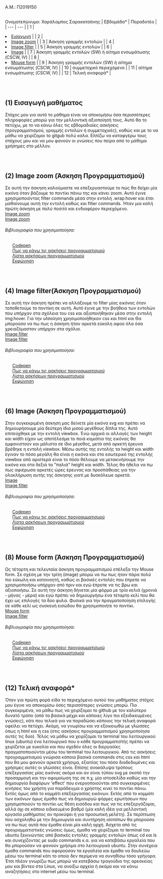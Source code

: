 A.M.: Π2019150

<br>Ονοματεπώνυμο: Χαράλαμπος Σαρακατσάνης
| Εβδομάδα* | Παραδοτέο |
| --- | --- |
| 1 | <li><a href="#Εισαγωγή"><span class="toctext">Εισαγωγή</span></a> |
| 2 | <li><a href="#Image zoom"><span class="toctext">Image zoom</span></a> |
| 3 | Άσκηση γραμμής εντολών |
| 4 | <li><a href="#Image filter"><span class="toctext">Image filter</span></a> |
| 5 | Άσκηση γραμμής εντολών |
| 6 | <li><a href="#Image"><span class="toctext">Image</span></a> |
| 7 | Άσκηση γραμμής εντολών (SW) ή αίτημα ενσωμάτωσης (CSCW, IV) |
| 8 | <li><a href="#Mouse form"><span class="toctext">Mouse form</span></a> |
| 9 | Άσκηση γραμμής εντολών (SW) ή αίτημα ενσωμάτωσης (CSCW, IV) |
| 10 | συμμετοχικό περιεχόμενο |
| 11 | αίτημα ενσωμάτωσης (CSCW, IV) |
| 12 | Τελική αναφορά* |


<br><br>
<h2><span id="Εισαγωγή μαθήματος">(1) Εισαγωγή μαθήματος</span></h2>
Στόχος μου για αυτό το μάθημα είναι να αποκομήσω όσα περισσότερες πληροφορίες μπορώ για την μελλοντική αξιοποίησή τους. Αυτό θα το πετύχω, με το να κάνω όλες τις εβδομαδιαίες ασκήσεις (προγραμματισμού, γραμμής εντολών ή συμμετοχικές), καθώς και με το να μάθω να χειρίζομαι το gitgub  πολύ καλα. Ελπίζω να καταφγέρω τους στόχους μου και να μου φανούν οι γνώσεις που πείρα από το μάθημα χρήσημες στο μέλλον.


<br><br>
<h2><span id="Image zoom">(2) Image zoom (Άσκηση Προγραμματισμού)</span></h2>
<p>
  Σε αυτή την άσκηση καλούμαστε να επεξεργαστούμε το πώς θα δείχει μία εικόνα όταν βάζουμε το ποντίκι πάνω της και κάνει zoom. Αυτό έγινε χρησιμοποιόντας filter commands μέσα στην εντολή .wrap:hover και έτσι μαθαίνουμε αυτή την εντολή καθώς και filter commands. Ήταν μια καλή πρώτη άσκηση με πολύ ποσιτό και ενδιαφέρον περιεχόμενο. 
<br><a href="https://github.com/bananabankai/site/blob/master/_remix/image-zoom.md">Image zoom</a> 
<br><a href="https://jovial-aryabhata-73ceb4.netlify.app/remix/image-zoom/">Image zoom</a>
<h6>Βιβλιογραφία που χρησιμοποίησα:</h6>
<ul> <a href="https://codepen.io">Codepen</a>
<br> <a href="https://courses-ionio.github.io/projects/remix/">Πως να κάνω τις ασκήσεις προγραμματισμού</a>
<br> <a href="https://pibook.epidro.me/remix/">Λίστα ασκήσεων προγραμματισμού</a>
<br> <a href="https://pibook.epidro.me/remix/image-zoom/">Eκφώνηση</a></ul>


<br><br>
<h2><span id="Image filter">(4) Image filter(Άσκηση Προγραμματισμού)</span></h2>
<p>
 Σε αυτή την άσκηση πρέπει να αλλάξουμε το filter μίας εικόνας όταν τοποθετούμε το ποντίκη σε αυτή. Αυτό έγινε με την βοήθεια των εντολών που υπήρχαν στα σχόλεια του css και αξιοποιήθηκαν μέσα στην εντολή img:hover. Για την υλποίηση χρησιμοποιήθηκαν css και html και Θα μπορούσα να πω πως η άσκηση ήταν αρκετά εύκολη αφού όλα όσα χρειαζόμασταν υπήρχαν στα σχόλια.
<br><a href="https://github.com/bananabankai/site/edit/master/_remix/image-filter.md">Image filter</a>
<br><a href="https://jovial-aryabhata-73ceb4.netlify.app/remix/image-filter/">Image filter</a>
<h6>Βιβλιογραφία που χρησιμοποίησα:</h6>
<ul> <a href="https://codepen.io">Codepen</a>
<br> <a href="https://courses-ionio.github.io/projects/remix/">Πως να κάνω τις ασκήσεις προγραμματισμού</a>
<br> <a href="https://pibook.epidro.me/remix/">Λίστα ασκήσεων προγραμματισμού</a>
<br> <a href="https://pibook.epidro.me/remix/image-filter/">Eκφώνηση</a></ul>


<br><br>
<h2><span id="Image">(6) Image (Άσκηση Προγραμματισμού)</span></h2>
<p>
  Στην συγκεκριμένη άσκηση μας δείνετε μία εικόνα svg και πρέπει να δημιουρήσουμε μία δεύτερη ίδια μισού μεγέθους δίπλα της. Αυτό επιτεύχθηκε  με την εντολή viewbox. Ένώ αρχικά οι αλλαγές των height και width είχαν ως αποτέλεσμα το ποιά κομιάτια της εικόνας θα εμφανιστούν και μάλιστα σε ίδιο μέγεθος, μετά από αρκετή έρευνα βρέθηκε η εντολή viewbox. Μέσω αυτής της εντολής τα height και width έγιναν το πόσο μεγάλη θα είναι η εικόνα και στο εσωτερικό της εντολής viewbox από αριστερά είναι το πόσο θέλουμε να μετακινήσουμε την εικόνα και στα δεξιά τα "παλιά" height και width. Τέλος θα ήθελα να πω πως αφιέρωσα αρκετές ώρες έρευνας και προσπάθειας για την ολοκλήρωση αυτής της άσκησης γιατί με δυσκόλεωε αρκετά. 
<br><a href="https://github.com/bananabankai/site/blob/master/_remix/image.md">Image </a>
<br><a href="https://jovial-aryabhata-73ceb4.netlify.app/remix/image/">Image filter</a>
<h6>Βιβλιογραφία που χρησιμοποίησα:</h6>
<ul> <a href="https://codepen.io">Codepen</a>
<br> <a href="https://courses-ionio.github.io/projects/remix/">Πως να κάνω τις ασκήσεις προγραμματισμού</a>
<br> <a href="https://pibook.epidro.me/remix/">Λίστα ασκήσεων προγραμματισμού</a>
<br> <a href="https://pibook.epidro.me/remix/image/">Eκφώνηση</a></ul>


<br><br>
<h2><span id="Mouse form">(8) Mouse form (Άσκηση Προγραμματισμού)</span></h2>
<p>
Ως τέταρτη και τελευταία άσκηση προγραμματισμού επέλεξα την Mouse form. Σε σχέση με την τρίτη (image) μπορώ να πω πως ήταν πάρα πολύ πιο εύκωλη και κατανοητή, καθώς οι βασικές εντολές που έπρεπε να χρησιμοποιήσω υπήρχαν από πριν και εγώ έπρεπε να τις βρω και αξιοποιήσω. Σε αυτή την άσκηση δήνεται μία φόρμα με τρία κελιά (χρονιά - μήνας - μέρα) και εγώ πρέπει να δημιουργήσω ένα τέταρτο κελί που θα έχει ως επιλογές τα δύο φυλα. Φυσικά για την πραγματοποίηση επιλογής σε κάθε κελί ως συσκευή εισώδου θα χρησιμοποιήτε το ποντίκι.
<br><a href="https://github.com/bananabankai/site/blob/master/_remix/mouse-form.md">Mouse form </a>
<br><a href="https://jovial-aryabhata-73ceb4.netlify.app/remix/image/">Image filter</a>
<h6>Βιβλιογραφία που χρησιμοποίησα:</h6>
<ul> <a href="https://codepen.io">Codepen</a>
<br> <a href="https://courses-ionio.github.io/projects/remix/">Πως να κάνω τις ασκήσεις προγραμματισμού</a>
<br> <a href="https://pibook.epidro.me/remix/">Λίστα ασκήσεων προγραμματισμού</a>
<br> <a href="https://pibook.epidro.me/remix/mouse-form/">Eκφώνηση</a></ul>

<br><br>
<h2><span id="Τελική αναφορά*">(12) Τελική αναφορά*</span></h2>
 Όταν για πρώτη φορά είδα το περιεχόμενο αυτού του μαθήματος στόχος μου έγινε να αποκομίσω όσες περισσότερες γνώσεις μπορώ. Πιο συγκεκριμένα, να μάθω πως να χειρίζομαι το github με τον καλύτερο δυνατό τρόπο (από τα βασικά μέχρι και κάποιες λίγο πιο εξειδικευμένες γνώσεις), κάτι που τελικά για να παραδώσει κάποιος την τελική αναφορά οφείλει να πετύχει. Ακόμη, να γνωρίσω και να εξοικειωθώ με γλώσσες όπως η html και η css (στις ασκήσεις προγραμματισμού χρησιμοποίησα αυτές τις δύο). Τέλος να μάθω να χειρίζομαι το terminal του     λειτουργικού linux (ubuntu) ένα λειτουργικό που ο κάθε προγραμματιστής πρέπει να χειρίζεται με ευκολία και που σχεδόν όλες οι διεργασίες πραγματοποιούνται μέσω του terminal του λειτουργικού. Από τις ασκήσεις προγραμματισμού γνώρισα κάποια βασικά commands στις css και html που θα μου φανούν αρκετά χρήσιμα, εξαιτίας του πόσο διαδεδομένες και χρήσιμες αυτές οι γλώσσες είναι. Επίσης ανακάλυψα τρόπους επεξεργασίας μίας εικόνας ακόμα και αν είναι τύπου svg με σκοπό την προσαρμογή και την αφομοίωση της σε π.χ. μία ιστοσελίδα καθώς και την δημιουργία διαφόρων 'effect' που ενεργοποιούνται από συγκεκριμένες κινήσεις του χρήστη για παράδειγμα ο χρήστης κινεί το ποντίκι πάνω. Εκτός όμως από το κομμάτι επεξεργασίας εικόνων. Εκτός από το κομμάτι των εικόνων όμως έμαθα πως να δημιουργώ φόρμες ερωτήσεων που χρησιμοποιούν το ποντίκι ως θέση εισόδου και πως να τις επεξεργάζομαι, αλλά όχι σε κάποιο ειδικευμένο βαθμό (μία καλή ιδέα για μελλοντική εργασία μαθήματος αν προκύψει ή για προσωπική μελέτη). Σε περίπτωση που ασχοληθώ με την δημιουργία και συντήρηση ισοτόπων θα μπορούσα να πω πως αυτά που έμαθα είναι μία καλή αρχή. Άσχετα από τις προγραμματιστικές γνώσεις όμως, έμαθα να χειρίζομαι το terminal  του ubuntu ξεκινώντας από βασικές εντολές γραμμής εντολών όπως cd και ls και συνεχίζοντας με sudo commands κ.α. για να κατεβάσω εργαλεία που θα μπορούσαν να φανούν χρήσιμα στο λειτουργικό ubuntu. Στην συνέχεια έμαθα commands που αφορούσαν τα εργαλεία και έμαθα να δουλεύω μέσω του terminal κάτι το οποίο δεν περίμενα να συνηθίσω τόσο γρήγορα. Έτσι πλέον γνωρίζω πως μπορώ να κατεβάσω τραγούδια της αρεσκείας μου και βίντεο στα Linux, να ανοίξω αρχεία ή ακόμα και να κάνω αναζητήσεις στο internet μέσω του terminal.  
